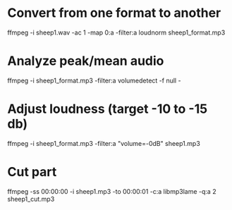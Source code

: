 # Convert from one format to another

ffmpeg -i sheep1.wav -ac 1 -map 0:a -filter:a loudnorm sheep1_format.mp3

# Analyze peak/mean audio

ffmpeg -i sheep1_format.mp3 -filter:a volumedetect -f null -

# Adjust loudness (target -10 to -15 db)

ffmpeg -i sheep1_format.mp3 -filter:a "volume=-0dB" sheep1.mp3

# Cut part

ffmpeg -ss 00:00:00 -i sheep1.mp3 -to 00:00:01 -c:a libmp3lame -q:a 2
sheep1_cut.mp3
